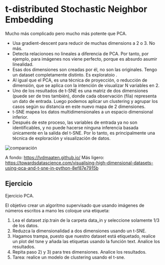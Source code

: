 # t-distributed Stochastic Neighbor Embedding

Mucho más complicado pero mucho más potente que PCA. 

* Usa gradient-descent para reducir de muchas dimensions a 2 o 3. No más. 
* Detecta relacionoes no lineales a diferencia de PCA. Por tanto, por ejemplo, para imágenes nos viene perfecto, porque es absurdo asumir linealidad. 
* Esas dos dimensiones son creadas por él, no son las originales. Tengo un dataset completamente distinto. Es exploratoio .
* Al igual que el PCA, es una técnica de proyección, o reducción de dimensión, que se aplica con la intención de visualizar N variables en 2.
* Uno de los resultados de t-SNE es una matriz de dos dimensiones (puede ser de tres también), donde cada observación (fila) representa un dato de entrada. Luego podemos aplicar un clustering y agrupar los casos según su distancia en este nuevo mapa de 2 dimensiones. 
* t-SNE mapea los datos multidimensionales a un espacio dimensional inferior.
* Después de este proceso, las variables de entrada ya no son identificables, y no puede hacerse ninguna inferencia basada únicamente en la salida del t-SNE. Por lo tanto, es principalmente una técnica de exploración y visualización de datos.

![comparación](https://miro.medium.com/max/736/1*LeOHKmUFha2r3QJ7riR1zg.png)

A fondo: https://lvdmaaten.github.io/
Más ligero: https://towardsdatascience.com/visualising-high-dimensional-datasets-using-pca-and-t-sne-in-python-8ef87e7915b

## Ejercicio

Ejercicio PCA.

El objetivo crear un algoritmo supervisado que usando imágenes de números escritos a mano les coloque una etiqueta:
1.	Lea el dataset zip.train de la carpeta data_in y seleccione solamente 1/3 de los datos.
2.	Reduzca la dimensionalidad a dos dimensiones usando un t-SNE. 
3.	Hagamos trampa, puesto que nuestro dataset está etiquetado, realice un plot del tsne y añada las etiquetas usando la función text. Analice los resultados.
4.	Repita paso 2) y 3) para tres dimensiones. Analice los resultados.
5.	Tarea: realice un modelo de clustering usando el t-sne.
